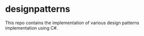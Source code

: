 # designpatterns
This repo contains the implementation of various design patterns implementation using C#.
